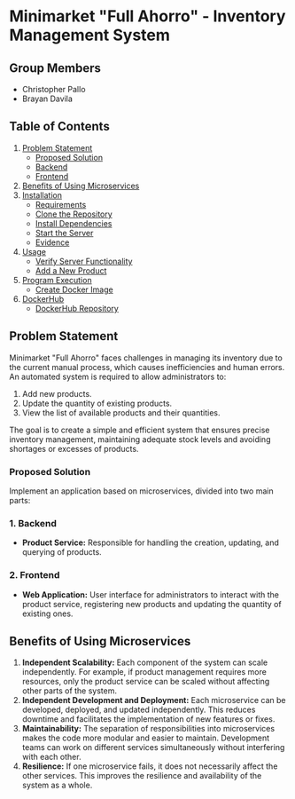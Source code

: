 # Minimarket "Full Ahorro" - Inventory Management System

## Group Members

- Christopher Pallo
- Brayan Davila

## Table of Contents

1. [Problem Statement](#problem-statement)
   - [Proposed Solution](#proposed-solution)
   - [Backend](#backend)
   - [Frontend](#frontend)
2. [Benefits of Using Microservices](#benefits)
3. [Installation](#installation)
   - [Requirements](#requirements)
   - [Clone the Repository](#clone-the-repository)
   - [Install Dependencies](#install-dependencies)
   - [Start the Server](#start-the-server)
   - [Evidence](#evidence-create)
4. [Usage](#usage)
   - [Verify Server Functionality](#verify-server-functionality)
   - [Add a New Product](#add-a-new-product)
5. [Program Execution](#program-execution)
   - [Create Docker Image](#create-docker-image)
6. [DockerHub](#dockerhub)
   - [DockerHub Repository](#dockerhub-repository)

## Problem Statement

Minimarket "Full Ahorro" faces challenges in managing its inventory due to the current manual process, which causes inefficiencies and human errors. An automated system is required to allow administrators to:

1. Add new products.
2. Update the quantity of existing products.
3. View the list of available products and their quantities.

The goal is to create a simple and efficient system that ensures precise inventory management, maintaining adequate stock levels and avoiding shortages or excesses of products.

### Proposed Solution

Implement an application based on microservices, divided into two main parts:

### 1. Backend

- **Product Service:** Responsible for handling the creation, updating, and querying of products.

### 2. Frontend

- **Web Application:** User interface for administrators to interact with the product service, registering new products and updating the quantity of existing ones.

## Benefits of Using Microservices

1. **Independent Scalability:** Each component of the system can scale independently. For example, if product management requires more resources, only the product service can be scaled without affecting other parts of the system.
2. **Independent Development and Deployment:** Each microservice can be developed, deployed, and updated independently. This reduces downtime and facilitates the implementation of new features or fixes.
3. **Maintainability:** The separation of responsibilities into microservices makes the code more modular and easier to maintain. Development teams can work on different services simultaneously without interfering with each other.
4. **Resilience:** If one microservice fails, it does not necessarily affect the other services. This improves the resilience and availability of the system as a whole.
